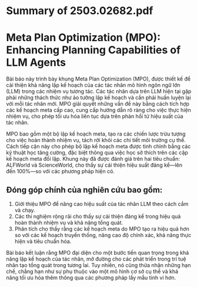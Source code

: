 # Summary of 2503.02682.pdf

# Meta Plan Optimization (MPO): Enhancing Planning Capabilities of LLM Agents

Bài báo này trình bày khung Meta Plan Optimization (MPO), được thiết kế để cải thiện khả năng lập kế hoạch của các tác nhân mô hình ngôn ngữ lớn (LLM) trong các nhiệm vụ tương tác. Các tác nhân dựa trên LLM hiện tại gặp phải những thách thức như ảo tưởng lập kế hoạch và cần phải huấn luyện lại với mỗi tác nhân mới. MPO giải quyết những vấn đề này bằng cách tích hợp các kế hoạch meta cấp cao, cung cấp hướng dẫn rõ ràng cho việc thực hiện nhiệm vụ, cho phép tối ưu hóa liên tục dựa trên phản hồi từ hiệu suất của tác nhân.

MPO bao gồm một bộ lập kế hoạch meta, tạo ra các chiến lược trừu tượng cho việc hoàn thành nhiệm vụ, tách rời khỏi các chi tiết môi trường cụ thể. Cách tiếp cận này cho phép bộ lập kế hoạch meta được tinh chỉnh bằng các kỹ thuật học tăng cường, đặc biệt thông qua việc học sở thích trên các cặp kế hoạch meta đối lập. Khung này đã được đánh giá trên hai tiêu chuẩn: ALFWorld và ScienceWorld, cho thấy sự cải thiện hiệu suất đáng kể—lên đến 100%—so với các phương pháp hiện có.

## Đóng góp chính của nghiên cứu bao gồm:
1. Giới thiệu MPO để nâng cao hiệu suất của tác nhân LLM theo cách cắm và chạy.
2. Các thí nghiệm rộng rãi cho thấy sự cải thiện đáng kể trong hiệu quả hoàn thành nhiệm vụ và khả năng tổng quát.
3. Phân tích cho thấy rằng các kế hoạch meta do MPO tạo ra hiệu quả hơn so với các kế hoạch truyền thống, nâng cao độ chính xác, khả năng thực hiện và tiêu chuẩn hóa.

Bài báo kết luận rằng MPO đại diện cho một bước tiến quan trọng trong khả năng lập kế hoạch của tác nhân, mở đường cho các phát triển trong trí tuệ nhân tạo tổng quát trong tương lai. Tuy nhiên, nó cũng thừa nhận những hạn chế, chẳng hạn như sự phụ thuộc vào một mô hình cơ sở cụ thể và khả năng tối ưu hóa thêm thông qua các phương pháp lấy mẫu tinh vi hơn.
